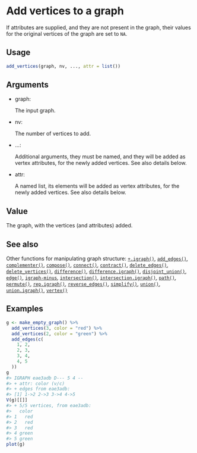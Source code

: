 # Add vertices to a graph

If attributes are supplied, and they are not present in the graph, their
values for the original vertices of the graph are set to `NA`.

## Usage

``` r
add_vertices(graph, nv, ..., attr = list())
```

## Arguments

- graph:

  The input graph.

- nv:

  The number of vertices to add.

- ...:

  Additional arguments, they must be named, and they will be added as
  vertex attributes, for the newly added vertices. See also details
  below.

- attr:

  A named list, its elements will be added as vertex attributes, for the
  newly added vertices. See also details below.

## Value

The graph, with the vertices (and attributes) added.

## See also

Other functions for manipulating graph structure:
[`+.igraph()`](https://r.igraph.org/reference/plus-.igraph.md),
[`add_edges()`](https://r.igraph.org/reference/add_edges.md),
[`complementer()`](https://r.igraph.org/reference/complementer.md),
[`compose()`](https://r.igraph.org/reference/compose.md),
[`connect()`](https://r.igraph.org/reference/ego.md),
[`contract()`](https://r.igraph.org/reference/contract.md),
[`delete_edges()`](https://r.igraph.org/reference/delete_edges.md),
[`delete_vertices()`](https://r.igraph.org/reference/delete_vertices.md),
[`difference()`](https://r.igraph.org/reference/difference.md),
[`difference.igraph()`](https://r.igraph.org/reference/difference.igraph.md),
[`disjoint_union()`](https://r.igraph.org/reference/disjoint_union.md),
[`edge()`](https://r.igraph.org/reference/edge.md),
[`igraph-minus`](https://r.igraph.org/reference/igraph-minus.md),
[`intersection()`](https://r.igraph.org/reference/intersection.md),
[`intersection.igraph()`](https://r.igraph.org/reference/intersection.igraph.md),
[`path()`](https://r.igraph.org/reference/path.md),
[`permute()`](https://r.igraph.org/reference/permute.md),
[`rep.igraph()`](https://r.igraph.org/reference/rep.igraph.md),
[`reverse_edges()`](https://r.igraph.org/reference/reverse_edges.md),
[`simplify()`](https://r.igraph.org/reference/simplify.md),
[`union()`](https://r.igraph.org/reference/union.md),
[`union.igraph()`](https://r.igraph.org/reference/union.igraph.md),
[`vertex()`](https://r.igraph.org/reference/vertex.md)

## Examples

``` r
g <- make_empty_graph() %>%
  add_vertices(3, color = "red") %>%
  add_vertices(2, color = "green") %>%
  add_edges(c(
    1, 2,
    2, 3,
    3, 4,
    4, 5
  ))
g
#> IGRAPH eae3adb D--- 5 4 -- 
#> + attr: color (v/c)
#> + edges from eae3adb:
#> [1] 1->2 2->3 3->4 4->5
V(g)[[]]
#> + 5/5 vertices, from eae3adb:
#>   color
#> 1   red
#> 2   red
#> 3   red
#> 4 green
#> 5 green
plot(g)
```
